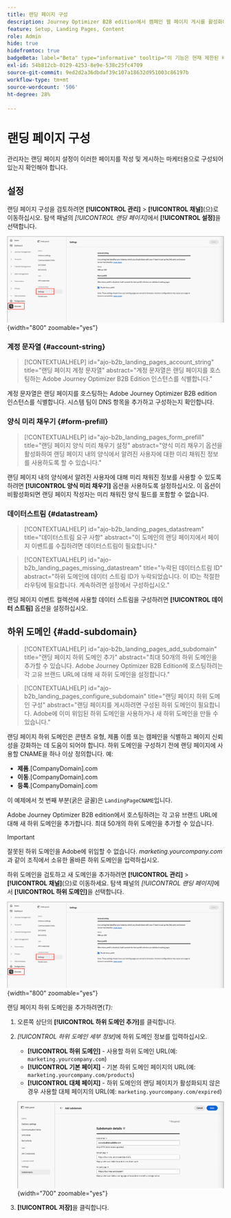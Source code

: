 ```yaml
---
title: 랜딩 페이지 구성
description: Journey Optimizer B2B edition에서 캠페인 웹 페이지 게시를 활성화하려면 랜딩 페이지 하위 도메인, 양식 미리 채우기 설정 및 데이터스트림을 구성하십시오.
feature: Setup, Landing Pages, Content
role: Admin
hide: true
hidefromtoc: true
badgeBeta: label="Beta" type="informative" tooltip="이 기능은 현재 제한된 베타 릴리스에 있습니다"
exl-id: 54b812cb-0129-4253-8e9e-538c25fc4709
source-git-commit: 9ed2d2a36dbdaf39c107a18632d951003c86197b
workflow-type: tm+mt
source-wordcount: '506'
ht-degree: 28%

---
```


# 랜딩 페이지 구성

관리자는 랜딩 페이지 설정이 이러한 페이지를 작성 및 게시하는 마케터용으로 구성되어 있는지 확인해야 합니다.

## 설정

랜딩 페이지 구성을 검토하려면 **[!UICONTROL 관리]** > **[!UICONTROL 채널]**(으)로 이동하십시오. 탐색 패널의 _[!UICONTROL 랜딩 페이지]_&#x200B;에서 **[!UICONTROL 설정]**&#x200B;을 선택합니다.

![랜딩 페이지 설정](./assets/config-landing-pages-settings.png){width="800" zoomable="yes"}

### 계정 문자열 {#account-string}

>[!CONTEXTUALHELP]
>id="ajo-b2b_landing_pages_account_string"
>title="랜딩 페이지 계정 문자열"
>abstract="계정 문자열은 랜딩 페이지를 호스팅하는 Adobe Journey Optimizer B2B Edition 인스턴스를 식별합니다."

계정 문자열은 랜딩 페이지를 호스팅하는 Adobe Journey Optimizer B2B edition 인스턴스를 식별합니다. 시스템 팀이 DNS 항목을 추가하고 구성하는지 확인합니다.

### 양식 미리 채우기 {#form-prefill}

>[!CONTEXTUALHELP]
>id="ajo-b2b_landing_pages_form_prefill"
>title="랜딩 페이지 양식 미리 채우기 설정"
>abstract="양식 미리 채우기 옵션을 활성화하여 랜딩 페이지 내의 양식에서 알려진 사용자에 대한 미리 채워진 정보를 사용하도록 할 수 있습니다."

랜딩 페이지 내의 양식에서 알려진 사용자에 대해 미리 채워진 정보를 사용할 수 있도록 하려면 **[!UICONTROL 양식 미리 채우기]** 옵션을 사용하도록 설정하십시오. 이 옵션이 비활성화되면 랜딩 페이지 작성자는 미리 채워진 양식 필드를 포함할 수 없습니다.

### 데이터스트림 {#datastream}

>[!CONTEXTUALHELP]
>id="ajo-b2b_landing_pages_datastream"
>title="데이터스트림 요구 사항"
>abstract="이 도메인의 랜딩 페이지에서 페이지 이벤트를 수집하려면 데이터스트림이 필요합니다."

>[!CONTEXTUALHELP]
>id="ajo-b2b_landing_pages_missing_datastream"
>title="누락된 데이터스트림 ID"
>abstract="하위 도메인에 데이터 스트림 ID가 누락되었습니다. 이 ID는 적절한 라우팅에 필요합니다. 계속하려면 설정에서 구성하십시오."

랜딩 페이지 이벤트 컬렉션에 사용할 데이터 스트림을 구성하려면 **[!UICONTROL 데이터 스트림]** 옵션을 설정하십시오.

## 하위 도메인 {#add-subdomain}

>[!CONTEXTUALHELP]
>id="ajo-b2b_landing_pages_add_subdomain"
>title="랜딩 페이지 하위 도메인 추가"
>abstract="최대 50개의 하위 도메인을 추가할 수 있습니다. Adobe Journey Optimizer B2B Edition에 호스팅하려는 각 고유 브랜드 URL에 대해 새 하위 도메인을 설정합니다."

>[!CONTEXTUALHELP]
>id="ajo-b2b_landing_pages_configure_subdomain"
>title="랜딩 페이지 하위 도메인 구성"
>abstract="랜딩 페이지를 게시하려면 구성된 하위 도메인이 필요합니다. Adobe에 이미 위임된 하위 도메인을 사용하거나 새 하위 도메인을 만들 수 있습니다."

랜딩 페이지 하위 도메인은 콘텐츠 유형, 제품 이름 또는 캠페인을 식별하고 페이지 신뢰성을 강화하는 데 도움이 되어야 합니다. 하위 도메인을 구성하기 전에 랜딩 페이지에 사용할 CNAME을 하나 이상 정의합니다. 예:

* **제품**.[CompanyDomain].com
* **이동**.[CompanyDomain].com
* **등록**.[CompanyDomain].com

이 예제에서 첫 번째 부분(굵은 글꼴)은 `LandingPageCNAME`입니다.

Adobe Journey Optimizer B2B edition에서 호스팅하려는 각 고유 브랜드 URL에 대해 새 하위 도메인을 추가합니다. 최대 50개의 하위 도메인을 추가할 수 있습니다.

>[!IMPORTANT]
>
>잘못된 하위 도메인을 Adobe에 위임할 수 없습니다. _marketing.yourcompany.com_&#x200B;과 같이 조직에서 소유한 올바른 하위 도메인을 입력하십시오.

하위 도메인을 검토하고 새 도메인을 추가하려면 **[!UICONTROL 관리]** > **[!UICONTROL 채널]**(으)로 이동하세요. 탐색 패널의 _[!UICONTROL 랜딩 페이지]_&#x200B;에서 **[!UICONTROL 하위 도메인]**&#x200B;을 선택합니다.

![랜딩 페이지 하위 도메인](./assets/config-landing-pages-settings.png){width="800" zoomable="yes"}

랜딩 페이지 하위 도메인을 추가하려면(_T):_

1. 오른쪽 상단의 **[!UICONTROL 하위 도메인 추가]**&#x200B;를 클릭합니다.

1. _[!UICONTROL 하위 도메인 세부 정보]_&#x200B;에 하위 도메인 정보를 입력하십시오.

   * **[!UICONTROL 하위 도메인]** - 사용할 하위 도메인 URL(예: `marketing.yourcompany.com`)
   * **[!UICONTROL 기본 페이지]** - 기본 하위 도메인 페이지의 URL(예: `marketing.yourcompany.com/products`)
   * **[!UICONTROL 대체 페이지]** - 하위 도메인의 랜딩 페이지가 활성화되지 않은 경우 사용할 대체 페이지의 URL(예: `marketing.yourcompany.com/expired`)

   ![랜딩 페이지 하위 도메인 추가](./assets/config-landing-pages-add-subdomain.png){width="700" zoomable="yes"}

1. **[!UICONTROL 저장]**&#x200B;을 클릭합니다.

